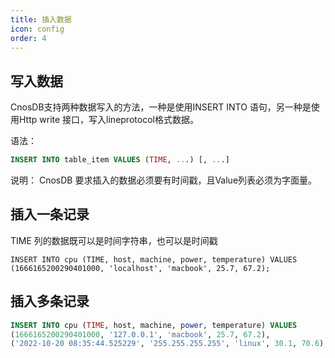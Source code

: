 ```yaml
---
title: 插入数据
icon: config
order: 4
---
```


## 写入数据

CnosDB支持两种数据写入的方法，一种是使用INSERT INTO 语句，另一种是使用Http write 接口，写入lineprotocol格式数据。

语法：
```sql
INSERT INTO table_item VALUES (TIME, ...) [, ...]
```
说明：
CnosDB 要求插入的数据必须要有时间戳，且Value列表必须为字面量。


## 插入一条记录

TIME 列的数据既可以是时间字符串，也可以是时间戳

```
INSERT INTO cpu (TIME, host, machine, power, temperature) VALUES
(1666165200290401000, 'localhost', 'macbook', 25.7, 67.2);
```

## 插入多条记录

```sql
INSERT INTO cpu (TIME, host, machine, power, temperature) VALUES
(1666165200290401000, '127.0.0.1', 'macbook', 25.7, 67.2),
('2022-10-20 08:35:44.525229', '255.255.255.255', 'linux', 30.1, 70.6);
```


```sql

```
